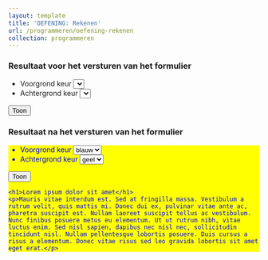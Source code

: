 ```yaml
---
layout: template
title: 'OEFENING: Rekenen'
url: /programmeren/oefening-rekenen
collection: programmeren
---
```

### Resultaat voor het versturen van het formulier
<div class="shadow result">
    <form>
    <ul>
    <li>Voorgrond keur <select><option></option></select></li>
    <li>Achtergrond keur <select><option></option></select></li>
    </ul>
    <input type="submit" value="Toon" />
    </form>
</div>

### Resultaat na het versturen van het formulier
<div class="shadow result" style="background-color: yellow; color: blue">
    <form>
    <ul>
    <li>Voorgrond keur <select><option>blauw</option></select></li>
    <li>Achtergrond keur <select><option>geel</option></select></li>
    </ul>
    <input type="submit" value="Toon" />
    </form>

    <h1>Lorem ipsum dolor sit amet</h1>
    <p>Mauris vitae interdum est. Sed at fringilla massa. Vestibulum a rutrum velit, quis mattis mi. Donec dui ex, pulvinar vitae ante ac, pharetra suscipit est. Nullam laoreet suscipit tellus ac vestibulum. Nunc finibus posuere metus eu elementum. Ut ut rutrum nibh, vitae luctus enim. Sed nisl sapien, dapibus nec nisl nec, sollicitudin tincidunt nisl. Nullam pellentesque lobortis posuere. Duis cursus a risus a elementum. Donec vitae risus sed leo gravida lobortis sit amet eget erat.</p>
</div>